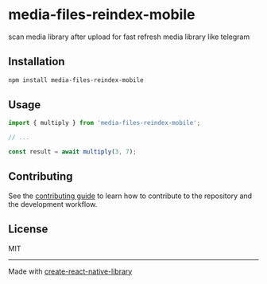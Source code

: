 # media-files-reindex-mobile

scan media library after upload for fast refresh media library like telegram

## Installation

```sh
npm install media-files-reindex-mobile
```

## Usage


```js
import { multiply } from 'media-files-reindex-mobile';

// ...

const result = await multiply(3, 7);
```


## Contributing

See the [contributing guide](CONTRIBUTING.md) to learn how to contribute to the repository and the development workflow.

## License

MIT

---

Made with [create-react-native-library](https://github.com/callstack/react-native-builder-bob)
